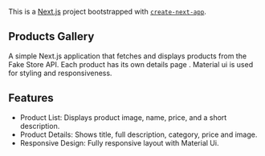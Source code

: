 This is a [Next.js](https://nextjs.org) project bootstrapped with [`create-next-app`](https://nextjs.org/docs/app/api-reference/cli/create-next-app).

## Products Gallery

A simple Next.js application that fetches and displays products from the Fake Store API. Each product has its own details page . Material ui is used for styling and responsiveness.

## Features
- Product List: Displays product image, name, price, and a short description.
- Product Details: Shows title, full description, category, price and image.
- Responsive Design: Fully responsive layout with Material Ui.
